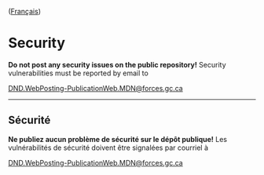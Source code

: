([Français](#sécurité))

# Security

**Do not post any security issues on the public repository!** Security vulnerabilities must be reported by email to

[DND.WebPosting-PublicationWeb.MDN\@forces.gc.ca](mailto:DND.WebPosting-PublicationWeb.MDN@forces.gc.ca?subject=GitHub%20SECURITY)
______________________

## Sécurité

**Ne publiez aucun problème de sécurité sur le dépôt publique!** Les vulnérabilités de sécurité doivent être signalées par courriel à

[DND.WebPosting-PublicationWeb.MDN\@forces.gc.ca](mailto:DND.WebPosting-PublicationWeb.MDN@forces.gc.ca?subject=GitHub%20SÉCURITÉ)